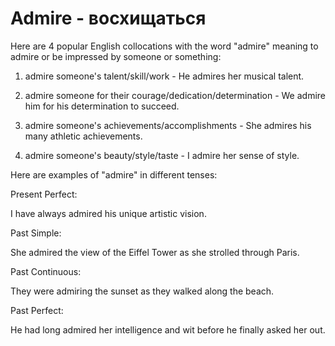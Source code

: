 # Admire - восхищаться

Here are 4 popular English collocations with the word "admire" meaning to admire or be impressed by someone or something:

1. admire someone's talent/skill/work - He admires her musical talent.

2. admire someone for their courage/dedication/determination - We admire him for his determination to succeed.

3. admire someone's achievements/accomplishments - She admires his many athletic achievements.

4. admire someone's beauty/style/taste - I admire her sense of style.

Here are examples of "admire" in different tenses:

Present Perfect:

I have always admired his unique artistic vision.

Past Simple:

She admired the view of the Eiffel Tower as she strolled through Paris.

Past Continuous:

They were admiring the sunset as they walked along the beach.

Past Perfect:

He had long admired her intelligence and wit before he finally asked her out.

